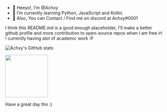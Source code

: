 - 👋 Heeyo!, I’m @Achxy
- 🌱 I’m currently learning Python, JavaScript and Kotlin.
- 🎁 Also, You can Contact / Find me on discord at Achxy#0001

I think this README.md is a good enough placeholder, I'll make a better github profile and more contribution to open-source repos when I am free irl ! 
currently having alot of academic work :P

![Achxy's GitHub stats](https://github-readme-stats.vercel.app/api?username=Achxy&count_private=true&show_icons=true&hide=stars&theme=dark)

<img height="137px"
  src="https://stackoverflow-card.vercel.app/?userID=17242950&theme=dracula"
/>

Have a great day tho :)
